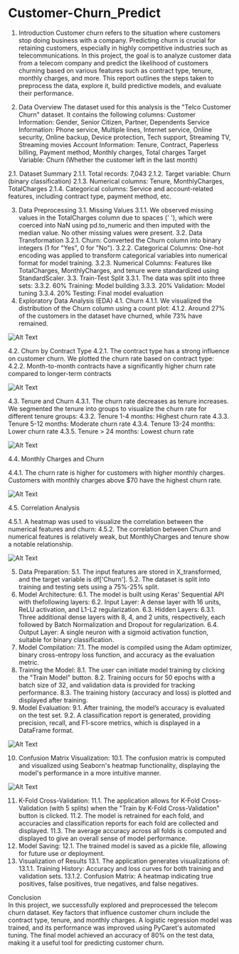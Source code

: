 # Customer-Churn_Predict
1.	Introduction
Customer churn refers to the situation where customers stop doing business with a company. Predicting churn is crucial for retaining customers, especially in highly competitive industries such as telecommunications. In this project, the goal is to analyze customer data from a telecom company and predict the likelihood of customers churning based on various features such as contract type, tenure, monthly charges, and more. This report outlines the steps taken to preprocess the data, explore it, build predictive models, and evaluate their performance.

2.	Data Overview
The dataset used for this analysis is the "Telco Customer Churn" dataset. It contains the following columns:
Customer Information: Gender, Senior Citizen, Partner, Dependents
Service Information: Phone service, Multiple lines, Internet service, Online security, Online backup, Device protection, Tech support, Streaming TV, Streaming movies
Account Information: Tenure, Contract, Paperless billing, Payment method, Monthly charges, Total charges
Target Variable: Churn (Whether the customer left in the last month)

2.1.	Dataset Summary
2.1.1.	Total records: 7,043
2.1.2.	Target variable: Churn (binary classification)
2.1.3.	Numerical columns: Tenure, MonthlyCharges, TotalCharges
2.1.4.	Categorical columns: Service and account-related features, including contract type, payment method, etc.



3.	Data Preprocessing
3.1.	Missing Values
3.1.1.	We observed missing values in the TotalCharges column due to spaces (' '), which were coerced into NaN using pd.to_numeric and then imputed with the median value. No other missing values were present.
3.2.	Data Transformation
3.2.1.	Churn: Converted the Churn column into binary integers                                        (1 for "Yes", 0 for "No").
3.2.2.	Categorical Columns: One-hot encoding was applied to transform categorical variables into numerical format for model training.
3.2.3.	Numerical Columns: Features like TotalCharges, MonthlyCharges, and tenure were standardized using StandardScaler.
3.3.	Train-Test Split
3.3.1.	The data was split into three sets:
3.3.2.	60% Training: Model building
3.3.3.	20% Validation: Model tuning
3.3.4.	20% Testing: Final model evaluation
4.	Exploratory Data Analysis (EDA)
4.1.	Churn 
4.1.1.	We visualized the distribution of the Churn column using a count plot:
4.1.2.	Around 27% of the customers in the dataset have churned, while 73% have remained.

![Alt Text](./imgs/image_1.png)

4.2.	 Churn by Contract Type
4.2.1.	The contract type has a strong influence on customer churn. We plotted the churn rate based on contract type:
4.2.2.	Month-to-month contracts have a significantly higher churn rate compared to longer-term contracts

![Alt Text](./imgs/image_2.png)

4.3.	Tenure and Churn
4.3.1.	The churn rate decreases as tenure increases. We segmented the tenure into groups to visualize the churn rate for different tenure groups:
4.3.2.	Tenure 1-4 months: Highest churn rate
4.3.3.	Tenure 5-12 months: Moderate churn rate
4.3.4.	Tenure 13-24 months: Lower churn rate
4.3.5.	Tenure > 24 months: Lowest churn rate

![Alt Text](./imgs/image_3.png)

4.4.	Monthly Charges and Churn

4.4.1.	The churn rate is higher for customers with higher monthly charges. Customers with monthly charges above $70 have the highest churn rate.

![Alt Text](./imgs/image_4.png)

4.5.	Correlation Analysis

4.5.1.	A heatmap was used to visualize the correlation between the numerical features and churn:
4.5.2.	The correlation between Churn and numerical features is relatively weak, but MonthlyCharges and tenure show a notable relationship.

![Alt Text](./imgs/image_5.png)

5.	Data Preparation:
5.1.	The input features are stored in X_transformed, and the target variable is df['Churn'].
5.2.	The dataset is split into training and testing sets using a 75%-25% split.
6.	Model Architecture:
6.1.	The model is built using Keras' Sequential API with thefollowing layers:
6.2.	Input Layer: A dense layer with 16 units, ReLU activation, and L1-L2 regularization.
6.3.	Hidden Layers:
6.3.1.	Three additional dense layers with 8, 4, and 2 units, respectively, each followed by Batch Normalization and Dropout for regularization.
6.4.	Output Layer: A single neuron with a sigmoid activation function, suitable for binary classification.
7.	Model Compilation:
7.1.	The model is compiled using the Adam optimizer, binary cross-entropy loss function, and accuracy as the evaluation metric.
8.	Training the Model:
8.1.	The user can initiate model training by clicking the "Train Model" button.
8.2.	Training occurs for 50 epochs with a batch size of 32, and validation data is provided for tracking performance.
8.3.	The training history (accuracy and loss) is plotted and displayed after training.
9.	Model Evaluation:
9.1.	After training, the model’s accuracy is evaluated on the test set.
9.2.	A classification report is generated, providing precision, recall, and F1-score metrics, which is displayed in a DataFrame format.
  	
![Alt Text](./imgs/image_6.png)


10.	Confusion Matrix Visualization:
10.1.	The confusion matrix is computed and visualized using Seaborn's heatmap functionality, displaying the model's performance in a more intuitive manner.

![Alt Text](./imgs/image_7.png)

11.	K-Fold Cross-Validation:
11.1.	The application allows for K-Fold Cross-Validation (with 5 splits) when the "Train by K-Fold Cross-Validation" button is clicked.
11.2.	The model is retrained for each fold, and accuracies and classification reports for each fold are collected and displayed.
11.3.	The average accuracy across all folds is computed and displayed to give an overall sense of model performance.
12.	Model Saving:
12.1.	The trained model is saved as a pickle file, allowing for future use or deployment.
13.	Visualization of Results
13.1.	The application generates visualizations of:
13.1.1.	Training History: Accuracy and loss curves for both training and validation sets.
13.1.2.	Confusion Matrix: A heatmap indicating true positives, false positives, true negatives, and false negatives.



Conclusion	
	In this project, we successfully explored and preprocessed the telecom churn dataset. Key factors that influence customer churn include the contract type, tenure, and monthly charges. A logistic regression model was trained, and its performance was improved using PyCaret's automated tuning. The final model achieved an accuracy of 80% on the test data, making it a useful tool for predicting customer churn.
